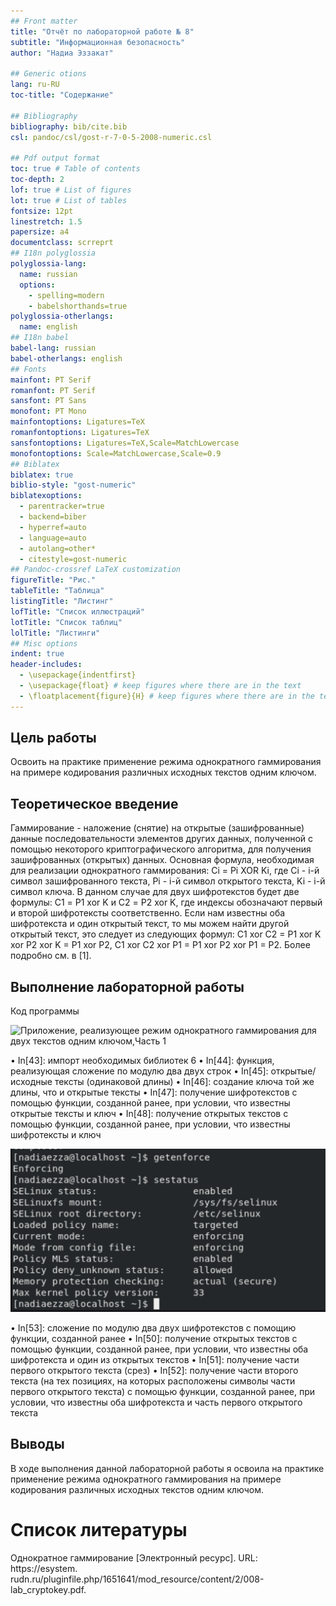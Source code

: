 ```yaml
---
## Front matter
title: "Отчёт по лабораторной работе № 8"
subtitle: "Информационная безопасность"
author: "Надиа Эззакат"

## Generic otions
lang: ru-RU
toc-title: "Содержание"

## Bibliography
bibliography: bib/cite.bib
csl: pandoc/csl/gost-r-7-0-5-2008-numeric.csl

## Pdf output format
toc: true # Table of contents
toc-depth: 2
lof: true # List of figures
lot: true # List of tables
fontsize: 12pt
linestretch: 1.5
papersize: a4
documentclass: scrreprt
## I18n polyglossia
polyglossia-lang:
  name: russian
  options:
	- spelling=modern
	- babelshorthands=true
polyglossia-otherlangs:
  name: english
## I18n babel
babel-lang: russian
babel-otherlangs: english
## Fonts
mainfont: PT Serif
romanfont: PT Serif
sansfont: PT Sans
monofont: PT Mono
mainfontoptions: Ligatures=TeX
romanfontoptions: Ligatures=TeX
sansfontoptions: Ligatures=TeX,Scale=MatchLowercase
monofontoptions: Scale=MatchLowercase,Scale=0.9
## Biblatex
biblatex: true
biblio-style: "gost-numeric"
biblatexoptions:
  - parentracker=true
  - backend=biber
  - hyperref=auto
  - language=auto
  - autolang=other*
  - citestyle=gost-numeric
## Pandoc-crossref LaTeX customization
figureTitle: "Рис."
tableTitle: "Таблица"
listingTitle: "Листинг"
lofTitle: "Список иллюстраций"
lotTitle: "Список таблиц"
lolTitle: "Листинги"
## Misc options
indent: true
header-includes:
  - \usepackage{indentfirst}
  - \usepackage{float} # keep figures where there are in the text
  - \floatplacement{figure}{H} # keep figures where there are in the text
---
```


## Цель работы

Освоить на практике применение режима однократного гаммирования на
примере кодирования различных исходных текстов одним ключом.


## Теоретическое введение
Гаммирование - наложение (снятие) на открытые (зашифрованные) данные
последовательности элементов других данных, полученной с помощью некоторого криптографического алгоритма, для получения зашифрованных (открытых)
данных.
Основная формула, необходимая для реализации однократного гаммирования:
Ci = Pi XOR Ki, где Ci - i-й символ зашифрованного текста, Pi - i-й символ открытого
текста, Ki - i-й символ ключа.
В данном случае для двух шифротекстов будет две формулы: С1 = P1 xor K и С2 =
P2 xor K, где индексы обозначают первый и второй шифротексты соответственно.
Если нам известны оба шифротекста и один открытый текст, то мы можем
найти другой открытый текст, это следует из следующих формул: C1 xor C2 = P1
xor K xor P2 xor K = P1 xor P2, C1 xor C2 xor P1 = P1 xor P2 xor P1 = P2.
Более подробно см. в [1].

## Выполнение лабораторной работы

Код программы 


![Приложение, реализующее режим однократного гаммирования для двух текстов одним ключом,Часть 1](1.png)

• In[43]: импорт необходимых библиотек 6
• In[44]: функция, реализующая сложение по модулю два двух строк
• In[45]: открытые/исходные тексты (одинаковой длины)
• In[46]: создание ключа той же длины, что и открытые тексты
• In[47]: получение шифротекстов с помощью функции, созданной ранее, при
условии, что известны открытые тексты и ключ
• In[48]: получение открытых текстов с помощью функции, созданной ранее,
при условии, что известны шифротексты и ключ


![Рис. 8.2: Приложение, реализующее режим однократного гаммирования для двух текстов одним ключом, Часть 2](2.png)

• In[53]: сложение по модулю два двух шифротекстов с помощию функции,
созданной ранее
• In[50]: получение открытых текстов с помощью функции, созданной ранее,
при условии, что известны оба шифротекста и один из открытых текстов
• In[51]: получение части первого открытого текста (срез)
• In[52]: получение части второго текста (на тех позициях, на которых расположены символы части первого открытого текста) с помощью функции,
созданной ранее, при условии, что известны оба шифротекста и часть первого открытого текста


## Выводы
В ходе выполнения данной лабораторной работы я освоила на практике применение режима однократного гаммирования на примере кодирования различных
исходных текстов одним ключом.

# Список литературы
Однократное гаммирование [Электронный ресурс]. URL: https://esystem.
rudn.ru/pluginfile.php/1651641/mod_resource/content/2/008-lab_cryptokey.pdf.